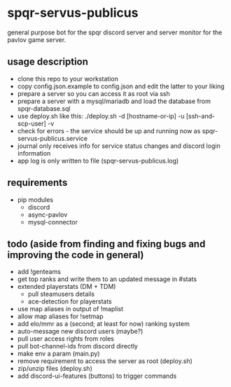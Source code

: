 # spqr-servus-publicus
general purpose bot for the spqr discord server and server monitor for the pavlov game server.

## usage description
* clone this repo to your workstation
* copy config.json.example to config.json and edit the latter to your liking
* prepare a server so you can access it as root via ssh
* prepare a server with a mysql/mariadb and load the database from spqr-database.sql
* use deploy.sh like this: ./deploy.sh -d [hostname-or-ip] -u [ssh-and-scp-user] -v
* check for errors - the service should be up and running now as spqr-servus-publicus.service
* journal only receives info for service status changes and discord login information
* app log is only written to file (spqr-servus-publicus.log)

## requirements
* pip modules
  * discord
  * async-pavlov
  * mysql-connector

## todo (aside from finding and fixing bugs and improving the code in general)
* add !genteams
* get top ranks and write them to an updated message in #stats
* extended playerstats (DM + TDM)
  * pull steamusers details
  * ace-detection for playerstats
* use map aliases in output of !maplist
* allow map aliases for !setmap
* add elo/mmr as a (second; at least for now) ranking system
* auto-message new discord users (maybe?)
* pull user access rights from roles
* pull bot-channel-ids from discord directly
* make env a param (main.py)
* remove requirement to access the server as root (deploy.sh)
* zip/unzip files (deploy.sh)
* add discord-ui-features (buttons) to trigger commands

